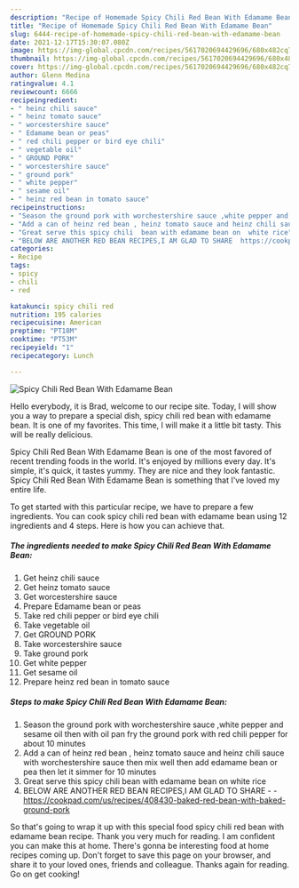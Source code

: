 ```yaml
---
description: "Recipe of Homemade Spicy Chili Red Bean With Edamame Bean"
title: "Recipe of Homemade Spicy Chili Red Bean With Edamame Bean"
slug: 6444-recipe-of-homemade-spicy-chili-red-bean-with-edamame-bean
date: 2021-12-17T15:30:07.080Z
image: https://img-global.cpcdn.com/recipes/5617020694429696/680x482cq70/spicy-chili-red-bean-with-edamame-bean-recipe-main-photo.jpg
thumbnail: https://img-global.cpcdn.com/recipes/5617020694429696/680x482cq70/spicy-chili-red-bean-with-edamame-bean-recipe-main-photo.jpg
cover: https://img-global.cpcdn.com/recipes/5617020694429696/680x482cq70/spicy-chili-red-bean-with-edamame-bean-recipe-main-photo.jpg
author: Glenn Medina
ratingvalue: 4.1
reviewcount: 6666
recipeingredient:
- " heinz chili sauce"
- " heinz tomato sauce"
- " worcestershire sauce"
- " Edamame bean or peas"
- " red chili pepper or bird eye chili"
- " vegetable oil"
- " GROUND PORK"
- " worcestershire sauce"
- " ground pork"
- " white pepper"
- " sesame oil"
- " heinz red bean in tomato sauce"
recipeinstructions:
- "Season the ground pork with worchestershire sauce ,white pepper and sesame oil then with oil pan fry the ground pork with red chili pepper for about 10 minutes"
- "Add a can of heinz red bean , heinz tomato sauce and heinz chili sauce with worchestershire sauce then mix well then add  edamame bean or pea then  let it simmer for 10 minutes"
- "Great serve this spicy chili  bean with edamame bean on  white rice"
- "BELOW ARE ANOTHER RED BEAN RECIPES,I AM GLAD TO SHARE  https://cookpad.com/us/recipes/408430-baked-red-bean-with-baked-ground-pork"
categories:
- Recipe
tags:
- spicy
- chili
- red

katakunci: spicy chili red 
nutrition: 195 calories
recipecuisine: American
preptime: "PT18M"
cooktime: "PT53M"
recipeyield: "1"
recipecategory: Lunch

---
```



![Spicy Chili Red Bean With Edamame Bean](https://img-global.cpcdn.com/recipes/5617020694429696/680x482cq70/spicy-chili-red-bean-with-edamame-bean-recipe-main-photo.jpg)

Hello everybody, it is Brad, welcome to our recipe site. Today, I will show you a way to prepare a special dish, spicy chili red bean with edamame bean. It is one of my favorites. This time, I will make it a little bit tasty. This will be really delicious.

Spicy Chili Red Bean With Edamame Bean is one of the most favored of recent trending foods in the world. It's enjoyed by millions every day. It's simple, it's quick, it tastes yummy. They are nice and they look fantastic. Spicy Chili Red Bean With Edamame Bean is something that I've loved my entire life.




To get started with this particular recipe, we have to prepare a few ingredients. You can cook spicy chili red bean with edamame bean using 12 ingredients and 4 steps. Here is how you can achieve that.

<!--inarticleads1-->

##### The ingredients needed to make Spicy Chili Red Bean With Edamame Bean:

1. Get  heinz chili sauce
1. Get  heinz tomato sauce
1. Get  worcestershire sauce
1. Prepare  Edamame bean or peas
1. Take  red chili pepper or bird eye chili
1. Take  vegetable oil
1. Get  GROUND PORK
1. Take  worcestershire sauce
1. Take  ground pork
1. Get  white pepper
1. Get  sesame oil
1. Prepare  heinz red bean in tomato sauce




<!--inarticleads2-->

##### Steps to make Spicy Chili Red Bean With Edamame Bean:

1. Season the ground pork with worchestershire sauce ,white pepper and sesame oil then with oil pan fry the ground pork with red chili pepper for about 10 minutes
1. Add a can of heinz red bean , heinz tomato sauce and heinz chili sauce with worchestershire sauce then mix well then add  edamame bean or pea then  let it simmer for 10 minutes
1. Great serve this spicy chili  bean with edamame bean on  white rice
1. BELOW ARE ANOTHER RED BEAN RECIPES,I AM GLAD TO SHARE -  - https://cookpad.com/us/recipes/408430-baked-red-bean-with-baked-ground-pork




So that's going to wrap it up with this special food spicy chili red bean with edamame bean recipe. Thank you very much for reading. I am confident you can make this at home. There's gonna be interesting food at home recipes coming up. Don't forget to save this page on your browser, and share it to your loved ones, friends and colleague. Thanks again for reading. Go on get cooking!
